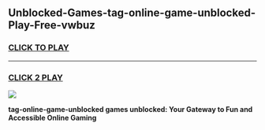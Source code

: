 
## Unblocked-Games-tag-online-game-unblocked-Play-Free-vwbuz
<h3>
<a href="https://premium76.site?title=tag-online-game-unblocked&ref=19M">CLICK TO PLAY</a></h3>
<hr>

<h3>
<a href="https://premium76.site?title=tag-online-game-unblocked&ref=19M">CLICK 2 PLAY</a>
  
</h3>

<a href="https://premium76.site?title=tag-online-game-unblocked&ref=19M"><img src="https://clearcache.store/games.png"></a>


**tag-online-game-unblocked games unblocked: Your Gateway to Fun and Accessible Online Gaming**
